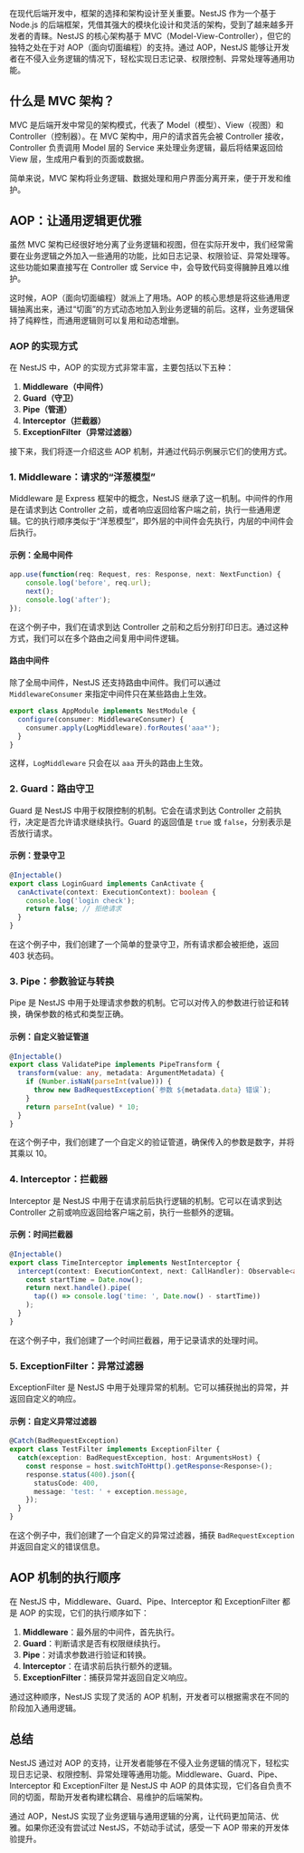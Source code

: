 在现代后端开发中，框架的选择和架构设计至关重要。NestJS 作为一个基于 Node.js 的后端框架，凭借其强大的模块化设计和灵活的架构，受到了越来越多开发者的青睐。NestJS 的核心架构基于 MVC（Model-View-Controller），但它的独特之处在于对 AOP（面向切面编程）的支持。通过 AOP，NestJS 能够让开发者在不侵入业务逻辑的情况下，轻松实现日志记录、权限控制、异常处理等通用功能。

## 什么是 MVC 架构？

MVC 是后端开发中常见的架构模式，代表了 Model（模型）、View（视图）和 Controller（控制器）。在 MVC 架构中，用户的请求首先会被 Controller 接收，Controller 负责调用 Model 层的 Service 来处理业务逻辑，最后将结果返回给 View 层，生成用户看到的页面或数据。

简单来说，MVC 架构将业务逻辑、数据处理和用户界面分离开来，便于开发和维护。

## AOP：让通用逻辑更优雅

虽然 MVC 架构已经很好地分离了业务逻辑和视图，但在实际开发中，我们经常需要在业务逻辑之外加入一些通用的功能，比如日志记录、权限验证、异常处理等。这些功能如果直接写在 Controller 或 Service 中，会导致代码变得臃肿且难以维护。

这时候，AOP（面向切面编程）就派上了用场。AOP 的核心思想是将这些通用逻辑抽离出来，通过“切面”的方式动态地加入到业务逻辑的前后。这样，业务逻辑保持了纯粹性，而通用逻辑则可以复用和动态增删。

### AOP 的实现方式

在 NestJS 中，AOP 的实现方式非常丰富，主要包括以下五种：

1. **Middleware（中间件）**
2. **Guard（守卫）**
3. **Pipe（管道）**
4. **Interceptor（拦截器）**
5. **ExceptionFilter（异常过滤器）**

接下来，我们将逐一介绍这些 AOP 机制，并通过代码示例展示它们的使用方式。

### 1. Middleware：请求的“洋葱模型”

Middleware 是 Express 框架中的概念，NestJS 继承了这一机制。中间件的作用是在请求到达 Controller 之前，或者响应返回给客户端之前，执行一些通用逻辑。它的执行顺序类似于“洋葱模型”，即外层的中间件会先执行，内层的中间件会后执行。

#### 示例：全局中间件

```typescript:src/main.ts
app.use(function(req: Request, res: Response, next: NextFunction) {
    console.log('before', req.url);
    next();
    console.log('after');
});
```

在这个例子中，我们在请求到达 Controller 之前和之后分别打印日志。通过这种方式，我们可以在多个路由之间复用中间件逻辑。

#### 路由中间件

除了全局中间件，NestJS 还支持路由中间件。我们可以通过 `MiddlewareConsumer` 来指定中间件只在某些路由上生效。

```typescript:src/app.module.ts
export class AppModule implements NestModule {
  configure(consumer: MiddlewareConsumer) {
    consumer.apply(LogMiddleware).forRoutes('aaa*');
  }
}
```

这样，`LogMiddleware` 只会在以 `aaa` 开头的路由上生效。

### 2. Guard：路由守卫

Guard 是 NestJS 中用于权限控制的机制。它会在请求到达 Controller 之前执行，决定是否允许请求继续执行。Guard 的返回值是 `true` 或 `false`，分别表示是否放行请求。

#### 示例：登录守卫

```typescript:src/login.guard.ts
@Injectable()
export class LoginGuard implements CanActivate {
  canActivate(context: ExecutionContext): boolean {
    console.log('login check');
    return false; // 拒绝请求
  }
}
```

在这个例子中，我们创建了一个简单的登录守卫，所有请求都会被拒绝，返回 403 状态码。

### 3. Pipe：参数验证与转换

Pipe 是 NestJS 中用于处理请求参数的机制。它可以对传入的参数进行验证和转换，确保参数的格式和类型正确。

#### 示例：自定义验证管道

```typescript:src/validate.pipe.ts
@Injectable()
export class ValidatePipe implements PipeTransform {
  transform(value: any, metadata: ArgumentMetadata) {
    if (Number.isNaN(parseInt(value))) {
      throw new BadRequestException(`参数 ${metadata.data} 错误`);
    }
    return parseInt(value) * 10;
  }
}
```

在这个例子中，我们创建了一个自定义的验证管道，确保传入的参数是数字，并将其乘以 10。

### 4. Interceptor：拦截器

Interceptor 是 NestJS 中用于在请求前后执行逻辑的机制。它可以在请求到达 Controller 之前或响应返回给客户端之前，执行一些额外的逻辑。

#### 示例：时间拦截器

```typescript:src/time.interceptor.ts
@Injectable()
export class TimeInterceptor implements NestInterceptor {
  intercept(context: ExecutionContext, next: CallHandler): Observable<any> {
    const startTime = Date.now();
    return next.handle().pipe(
      tap(() => console.log('time: ', Date.now() - startTime))
    );
  }
}
```

在这个例子中，我们创建了一个时间拦截器，用于记录请求的处理时间。

### 5. ExceptionFilter：异常过滤器

ExceptionFilter 是 NestJS 中用于处理异常的机制。它可以捕获抛出的异常，并返回自定义的响应。

#### 示例：自定义异常过滤器

```typescript:src/test.filter.ts
@Catch(BadRequestException)
export class TestFilter implements ExceptionFilter {
  catch(exception: BadRequestException, host: ArgumentsHost) {
    const response = host.switchToHttp().getResponse<Response>();
    response.status(400).json({
      statusCode: 400,
      message: 'test: ' + exception.message,
    });
  }
}
```

在这个例子中，我们创建了一个自定义的异常过滤器，捕获 `BadRequestException` 并返回自定义的错误信息。

## AOP 机制的执行顺序

在 NestJS 中，Middleware、Guard、Pipe、Interceptor 和 ExceptionFilter 都是 AOP 的实现，它们的执行顺序如下：

1. **Middleware**：最外层的中间件，首先执行。
2. **Guard**：判断请求是否有权限继续执行。
3. **Pipe**：对请求参数进行验证和转换。
4. **Interceptor**：在请求前后执行额外的逻辑。
5. **ExceptionFilter**：捕获异常并返回自定义响应。

通过这种顺序，NestJS 实现了灵活的 AOP 机制，开发者可以根据需求在不同的阶段加入通用逻辑。

## 总结

NestJS 通过对 AOP 的支持，让开发者能够在不侵入业务逻辑的情况下，轻松实现日志记录、权限控制、异常处理等通用功能。Middleware、Guard、Pipe、Interceptor 和 ExceptionFilter 是 NestJS 中 AOP 的具体实现，它们各自负责不同的切面，帮助开发者构建松耦合、易维护的后端架构。

通过 AOP，NestJS 实现了业务逻辑与通用逻辑的分离，让代码更加简洁、优雅。如果你还没有尝试过 NestJS，不妨动手试试，感受一下 AOP 带来的开发体验提升。
